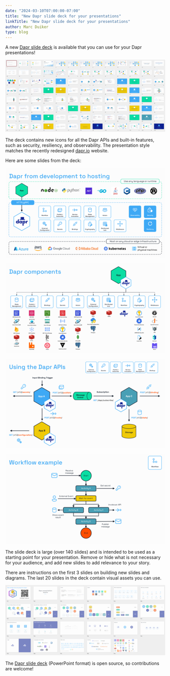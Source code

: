 ```yaml
---
date: "2024-03-10T07:00:00-07:00"
title: "New Dapr slide deck for your presentations"
linkTitle: "New Dapr slide deck for your presentations"
author: Marc Duiker
type: blog
---
```


A new [Dapr slide deck](https://docs.dapr.io/contributing/presentations/) is available that you can use for your Dapr presentations!

![Slide deck overview](slide-overview.png)

The deck contains new icons for all the Dapr APIs and built-in features, such as security, resiliency, and observability. The presentation style matches the recently redesigned [dapr.io](http://dapr.io) website.

Here are some slides from the deck:

![From Development to Hosting](slide17.png "From Development to Hosting")

![Components](slide18.png "Components")

![Using the Dapr APIs](slide20.png "Using the Dapr APIs")

![Workflow example](slide52.png "Workflow example")

The slide deck is large (over 140 slides) and is intended to be used as a starting point for your presentation. Remove or hide what is not necessary for your audience, and add new slides to add relevance to your story.

There are instructions on the first 3 slides on building new slides and diagrams. The last 20 slides in the deck contain visual assets you can use.

![Visual assets](asset-slides.png "Visual assets")

The [Dapr slide deck](https://docs.dapr.io/contributing/presentations/) (PowerPoint format) is open source, so contributions are welcome!
